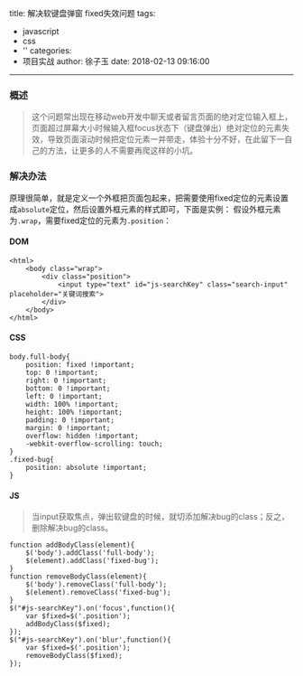title: 解决软键盘弹窗 fixed失效问题
tags:
  - javascript
  - css
  - ''
categories:
  - 项目实战
author: 徐子玉
date: 2018-02-13 09:16:00
---
### 概述
>这个问题常出现在移动web开发中聊天或者留言页面的绝对定位输入框上，页面超过屏幕大小时候输入框focus状态下（键盘弹出）绝对定位的元素失效，导致页面滚动时候把定位元素一并带走，体验十分不好，在此留下一自己的方法，让更多的人不需要再爬这样的小坑。
### 解决办法
原理很简单，就是定义一个外框把页面包起来，把需要使用fixed定位的元素设置成`absolute`定位，然后设置外框元素的样式即可，下面是实例：
假设外框元素为`.wrap`，需要fixed定位的元素为`.position`：
<!-- more -->
#### DOM
```
<html>
    <body class="wrap">
        <div class="position">
	        <input type="text" id="js-searchKey" class="search-input" placeholder="关键词搜索">
        </div>
    </body>
</html>
```
#### CSS
```
body.full-body{
    position: fixed !important;
    top: 0 !important;
    right: 0 !important;
    bottom: 0 !important;
    left: 0 !important;
    width: 100% !important;
    height: 100% !important;
    padding: 0 !important;
    margin: 0 !important;
    overflow: hidden !important;
    -webkit-overflow-scrolling: touch;
}
.fixed-bug{
    position: absolute !important;
}
```
#### JS
> 当input获取焦点，弹出软键盘的时候，就切添加解决bug的class；反之，删除解决bug的class。
```
function addBodyClass(element){
    $('body').addClass('full-body');
    $(element).addClass('fixed-bug');
}
function removeBodyClass(element){
    $('body').removeClass('full-body');
    $(element).removeClass('fixed-bug');
}
$("#js-searchKey").on('focus',function(){
    var $fixed=$('.position');
    addBodyClass($fixed);
});
$("#js-searchKey").on('blur',function(){
    var $fixed=$('.position');
    removeBodyClass($fixed);
});
```
